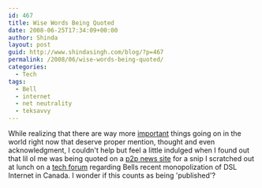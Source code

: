 ```yaml
---
id: 467
title: Wise Words Being Quoted
date: 2008-06-25T17:34:09+00:00
author: Shinda
layout: post
guid: http://www.shindasingh.com/blog/?p=467
permalink: /2008/06/wise-words-being-quoted/
categories:
  - Tech
tags:
  - Bell
  - internet
  - net neutrality
  - teksavvy
---
```

While realizing that there are way more [important](http://www.panthic.org/news/126/ARTICLE/4184/2008-06-20.html) things going on in the world right now that deserve proper mention, thought and even acknowledgment, I couldn't help but feel a little indulged when I found out that lil ol me was being quoted on a [p2p news site](http://www.p2pnet.net/story/16197) for a snip I scratched out at lunch on a [tech forum](http://www.dslreports.com/forum/r20690166-The-Bell-Disclosure~start=40) regarding Bells recent monopolization of DSL Internet in Canada. I wonder if this counts as being 'published'?